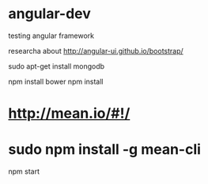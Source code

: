 # angular-dev
testing angular framework

researcha about http://angular-ui.github.io/bootstrap/

sudo apt-get install mongodb

npm install bower
npm install
# http://mean.io/#!/
# sudo npm install -g mean-cli

npm start
